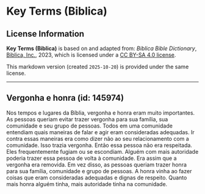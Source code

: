 # Key Terms (Biblica)

## License Information

**Key Terms (Biblica)** is based on and adapted from: _Biblica Bible Dictionary_, [Biblica, Inc.](https://www.biblica.com/), 2023, which is licensed under a [CC BY-SA 4.0 license](https://creativecommons.org/licenses/by-sa/4.0/legalcode.en).

This markdown version (created `2025-10-20`) is provided under the same license.



--------------------------------

## Vergonha e honra (id: 145974)

Nos tempos e lugares da Bíblia, vergonha e honra eram muito importantes. As pessoas queriam evitar trazer vergonha para sua família, sua comunidade e seu grupo de pessoas. Todos em uma comunidade entendiam quais maneiras de falar e agir eram consideradas adequadas. Ir contra essas maneiras era como dizer não ao seu relacionamento com a comunidade. Isso trazia vergonha. Então essa pessoa não era respeitada. Eles frequentemente fugiam ou se escondiam. Alguém com mais autoridade poderia trazer essa pessoa de volta à comunidade. Era assim que a vergonha era removida. Em vez disso, as pessoas queriam trazer honra para sua família, comunidade e grupo de pessoas. A honra vinha ao fazer coisas que eram consideradas adequadas e dignas de respeito. Quanto mais honra alguém tinha, mais autoridade tinha na comunidade.


